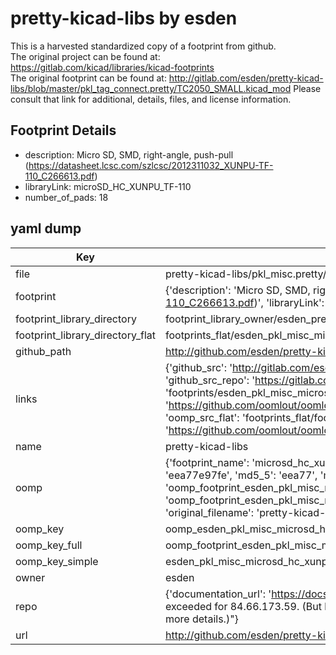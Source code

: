 # pretty-kicad-libs by esden  
This is a harvested standardized copy of a footprint from github.  
The original project can be found at:  
https://gitlab.com/kicad/libraries/kicad-footprints  
The original footprint can be found at:
http://gitlab.com/esden/pretty-kicad-libs/blob/master/pkl_tag_connect.pretty/TC2050_SMALL.kicad_mod
Please consult that link for additional, details, files, and license information.  
## Footprint Details
* description: Micro SD, SMD, right-angle, push-pull (https://datasheet.lcsc.com/szlcsc/2012311032_XUNPU-TF-110_C266613.pdf)  
* libraryLink: microSD_HC_XUNPU_TF-110  
* number_of_pads: 18  
## yaml dump  
| Key | Value |  
| --- | --- |  
| file | pretty-kicad-libs/pkl_misc.pretty/microSD_HC_XUNPU_TF-110.kicad_mod |  
| footprint | {'description': 'Micro SD, SMD, right-angle, push-pull (https://datasheet.lcsc.com/szlcsc/2012311032_XUNPU-TF-110_C266613.pdf)', 'libraryLink': 'microSD_HC_XUNPU_TF-110', 'number_of_pads': 18} |  
| footprint_library_directory | footprint_library_owner/esden_pretty-kicad-libs |  
| footprint_library_directory_flat | footprints_flat/esden_pkl_misc_microsd_hc_xunpu_tf_110/working |  
| github_path | http://github.com/esden/pretty-kicad-libs/blob/master/pkl_misc.pretty/microSD_HC_XUNPU_TF-110.kicad_mod |  
| links | {'github_src': 'http://gitlab.com/esden/pretty-kicad-libs/blob/master/pkl_tag_connect.pretty/TC2050_SMALL.kicad_mod', 'github_src_repo': 'https://gitlab.com/kicad/libraries/kicad-footprints', 'oomp_bot': 'footprints/esden_pkl_misc_microsd_hc_xunpu_tf_110/working', 'oomp_bot_github': 'https://github.com/oomlout/oomlout_oomp_footprint_bot/tree/main/footprints/esden_pkl_misc_microsd_hc_xunpu_tf_110/working', 'oomp_src_flat': 'footprints_flat/footprints_flat/esden_pkl_misc_microsd_hc_xunpu_tf_110/working', 'oomp_src_flat_github': 'https://github.com/oomlout/oomlout_oomp_footprint_src/tree/main/footprints_flat/esden_pkl_misc_microsd_hc_xunpu_tf_110/working'} |  
| name | pretty-kicad-libs |  
| oomp | {'footprint_name': 'microsd_hc_xunpu_tf_110', 'library_name': 'pkl_misc', 'md5': 'eea77e97fecfba908a820e554a440582', 'md5_10': 'eea77e97fe', 'md5_5': 'eea77', 'md5_6': 'eea77e', 'oomp_key': 'oomp_esden_pkl_misc_microsd_hc_xunpu_tf_110', 'oomp_key_extra': 'oomp_footprint_esden_pkl_misc_microsd_hc_xunpu_tf_110', 'oomp_key_full': 'oomp_footprint_esden_pkl_misc_microsd_hc_xunpu_tf_110_eea77e', 'oomp_key_simple': 'esden_pkl_misc_microsd_hc_xunpu_tf_110', 'original_filename': 'pretty-kicad-libs/pkl_misc.pretty/microSD_HC_XUNPU_TF-110.kicad_mod', 'owner_name': 'esden'} |  
| oomp_key | oomp_esden_pkl_misc_microsd_hc_xunpu_tf_110 |  
| oomp_key_full | oomp_footprint_esden_pkl_misc_microsd_hc_xunpu_tf_110 |  
| oomp_key_simple | esden_pkl_misc_microsd_hc_xunpu_tf_110 |  
| owner | esden |  
| repo | {'documentation_url': 'https://docs.github.com/rest/overview/resources-in-the-rest-api#rate-limiting', 'message': "API rate limit exceeded for 84.66.173.59. (But here's the good news: Authenticated requests get a higher rate limit. Check out the documentation for more details.)"} |  
| url | http://github.com/esden/pretty-kicad-libs |  

